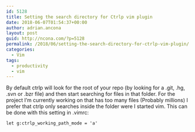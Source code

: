 ```yaml
---
id: 5128
title: Setting the search directory for Ctrlp vim plugin
date: 2018-06-07T01:54:37+00:00
author: adrian.ancona
layout: post
guid: http://ncona.com/?p=5128
permalink: /2018/06/setting-the-search-directory-for-ctrlp-vim-plugin/
categories:
  - Vim
tags:
  - productivity
  - vim
---
```

By default ctrlp will look for the root of your repo (by looking for a .git, .hg, .svn or .bzr file) and then start searching for files in that folder. For the project I&#8217;m currently working on that has too many files (Probably millions) I prefer that ctrlp only searches inside the folder were I started vim. This can be done with this setting in .vimrc:

```
let g:ctrlp_working_path_mode = 'a'
```

<!--more-->
